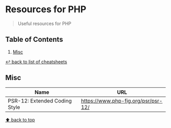 # Resources for PHP
> Useful resources for PHP

## Table of Contents

1. [Misc](#misc)

[↩ back to list of cheatsheets](README.md#list-of-cheatsheets)

## Misc

Name  | URL
------------- | -------------
PSR-12: Extended Coding Style  | https://www.php-fig.org/psr/psr-12/


[⬆ back to top](#table-of-contents)